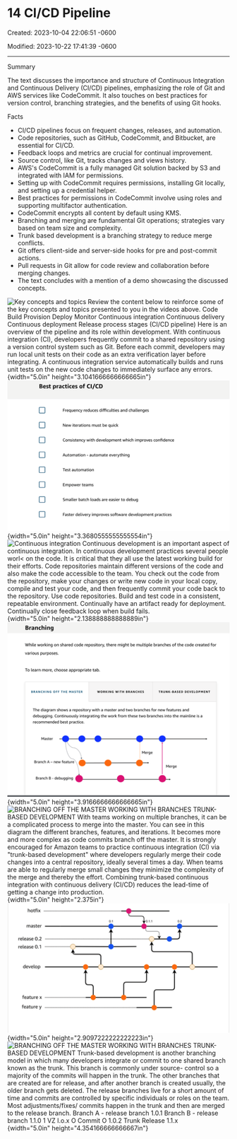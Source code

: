 # 14 CI/CD Pipeline

Created: 2023-10-04 22:06:51 -0600

Modified: 2023-10-22 17:41:39 -0600

---

Summary

The text discusses the importance and structure of Continuous Integration and Continuous Delivery (CI/CD) pipelines, emphasizing the role of Git and AWS services like CodeCommit. It also touches on best practices for version control, branching strategies, and the benefits of using Git hooks.

Facts

- CI/CD pipelines focus on frequent changes, releases, and automation.
- Code repositories, such as GitHub, CodeCommit, and Bitbucket, are essential for CI/CD.
- Feedback loops and metrics are crucial for continual improvement.
- Source control, like Git, tracks changes and views history.
- AWS's CodeCommit is a fully managed Git solution backed by S3 and integrated with IAM for permissions.
- Setting up with CodeCommit requires permissions, installing Git locally, and setting up a credential helper.
- Best practices for permissions in CodeCommit involve using roles and supporting multifactor authentication.
- CodeCommit encrypts all content by default using KMS.
- Branching and merging are fundamental Git operations; strategies vary based on team size and complexity.
- Trunk based development is a branching strategy to reduce merge conflicts.
- Git offers client-side and server-side hooks for pre and post-commit actions.
- Pull requests in Git allow for code review and collaboration before merging changes.
- The text concludes with a mention of a demo showcasing the discussed concepts.



![Key concepts and topics Review the content below to reinforce some of the key concepts and topics presented to you in the videos above. Code Build Provision Deploy Monitor Continuous integration Continuous delivery Continuous deployment Release process stages (CI/CD pipeline) Here is an overview of the pipeline and its role within development. With continuous integration (Cl), developers frequently commit to a shared repository using a version control system such as Git. Before each commit, developers may run local unit tests on their code as an extra verification layer before integrating. A continuous integration service automatically builds and runs unit tests on the new code changes to immediately surface any errors. ](../../../media/AWS-DevOps-Module-4-14-CI-CD-Pipeline-image1.png){width="5.0in" height="3.1041666666666665in"}![Best practices of CI/CD Frequency reduces difficulties and challenges New iterations must be quick Consistency with development which improves confidence Automation - automate everything Test automation Empower teams Smaller batch loads are easier to debug Faster delivery improves software development practices ](../../../media/AWS-DevOps-Module-4-14-CI-CD-Pipeline-image2.png){width="5.0in" height="3.3680555555555554in"}![Continuous integration Continuous development is an important aspect of continuous integration. In continuous development practices several people worl< on the code. It is critical that they all use the latest working build for their efforts. Code repositories maintain different versions of the code and also make the code accessible to the team. You check out the code from the repository, make your changes or write new code in your local copy, compile and test your code, and then frequently commit your code back to the repository. Use code repositories. Build and test code in a consistent, repeatable environment. Continually have an artifact ready for deployment. Continually close feedback loop when build fails. ](../../../media/AWS-DevOps-Module-4-14-CI-CD-Pipeline-image3.png){width="5.0in" height="2.138888888888889in"}![Branching While working on shared code repository, there might be multiple branches of the code created for various purposes. To learn more, choose appropriate tab. BRANCHING OFF THE MASTER WORKING WITH BRANCHES TRUNK-BASED DEVELOPMENT The diagram shows a repository with a master and two branches for new features and debugging. Continuously integrating the work from these two branches into the mainline is a recommended best practice. Master Merge Branch A --- new feature Merge Branch B - debugging ](../../../media/AWS-DevOps-Module-4-14-CI-CD-Pipeline-image4.png){width="5.0in" height="3.9166666666666665in"}![BRANCHING OFF THE MASTER WORKING WITH BRANCHES TRUNK-BASED DEVELOPMENT With teams working on multiple branches, it can be a complicated process to merge into the master. You can see in this diagram the different branches, features, and iterations. It becomes more and more complex as code commits branch off the master. It is strongly encouraged for Amazon teams to practice continuous integration (Cl) via "trunk-based development" where developers regularly merge their code changes into a central repository, ideally several times a day. When teams are able to regularly merge small changes they minimize the complexity of the merge and thereby the effort. Combining trunk-based continuous integration with continuous delivery (CI/CD) reduces the lead-time of getting a change into production. ](../../../media/AWS-DevOps-Module-4-14-CI-CD-Pipeline-image5.png){width="5.0in" height="2.375in"}![hotfix master release 0.2 release 0.1 develop feature x feature y 0.1 0.1.1 0.2 ](../../../media/AWS-DevOps-Module-4-14-CI-CD-Pipeline-image6.png){width="5.0in" height="2.9097222222222223in"}![BRANCHING OFF THE MASTER WORKING WITH BRANCHES TRUNK-BASED DEVELOPMENT Trunk-based development is another branching model in which many developers integrate or commit to one shared branch known as the trunk. This branch is commonly under source- control so a majority of the commits will happen in the trunk. The other branches that are created are for release, and after another branch is created usually, the older branch gets deleted. The release branches live for a short amount of time and commits are controlled by specific individuals or roles on the team. Most adjustments/fixes/ commits happen in the trunk and then are merged to the release branch. Branch A - release branch 1.0.1 Branch B - release branch 1.1.0 1 VZ I.o.x O Commit O 1.0.2 Trunk Release 1.1.x ](../../../media/AWS-DevOps-Module-4-14-CI-CD-Pipeline-image7.png){width="5.0in" height="4.354166666666667in"}







